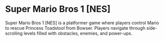 # Super Mario Bros 1 [NES]
Super Mario Bros 1 [NES] is a platformer game where players control Mario to rescue Princess Toadstool from Bowser. Players navigate through side-scrolling levels filled with obstacles, enemies, and power-ups.
